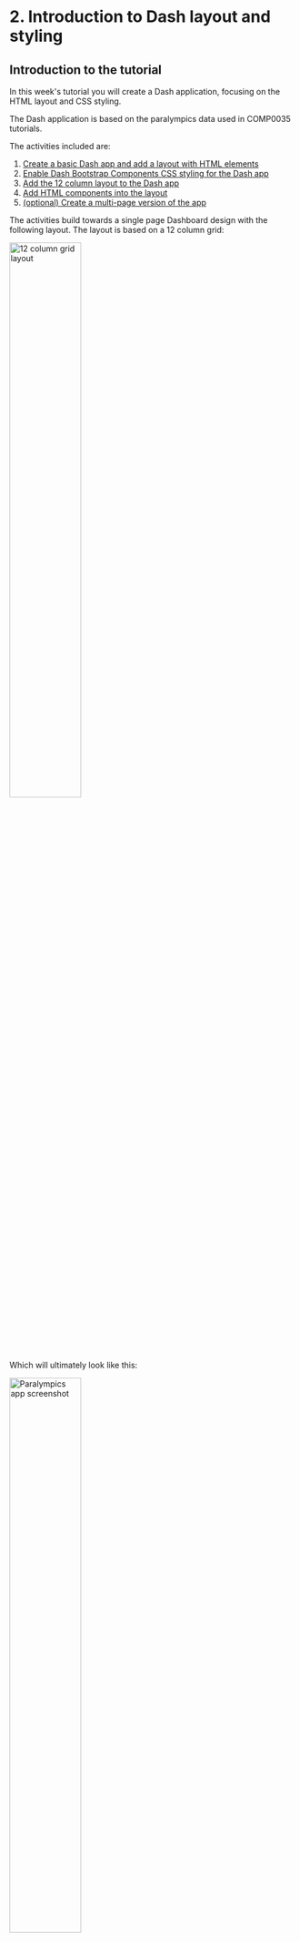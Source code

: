 # 2. Introduction to Dash layout and styling

## Introduction to the tutorial

In this week's tutorial you will create a Dash application, focusing on the HTML layout and CSS styling.

The Dash application is based on the paralympics data used in COMP0035 tutorials.

The activities included are:

1. [Create a basic Dash app and add a layout with HTML elements](1-3-dash-app-layout.md)
2. [Enable Dash Bootstrap Components CSS styling for the Dash app](1-4-add-bootstrap.md)
3. [Add the 12 column layout to the Dash app](1-5-12columnlayout.md)
4. [Add HTML components into the layout](1-6-add-html-components.md)
5. [(optional) Create a multi-page version of the app](1-7-multipage-app.md)

The activities build towards a single page Dashboard design with the following layout. The layout is based on a 12
column grid:

<img alt="12 column grid layout" src="../img/grid.png" style="width: 50%;">

Which will ultimately look like this:

<img alt="Paralympics app screenshot" src="../img/paralympics-final.png" style="width: 50%;">

You are welcome to change (and improve!) the layout if you don't want to follow the tutorial exactly.

The next section provides guidance aimed at helping you decide on the pages and layout for your coursework app.

## Dash layout choices for the coursework

### Single or multi-page

Dash works by rendering the code as an app with a single page. That is, there is a single page that is updated or
changed depending on the actions the user takes. The app has a single URL. This approach typically provides faster
response times once the page has initially loaded.

The alternative to the single page design approach is to have multiple pages, typically accessed with a menu or
navigation bar. Each page will have its own URL. Dash provides support for multi-page apps
using [Dash Pages](https://dash.plotly.com/urls).

The activities this week focus on a single page design.

For the coursework, you should decide whether your app will be designed as a single or multi-page app. Please note
that designing a multi-page app is a design choice, it does **not** imply you will get a higher mark!

There are plenty of freely available articles that discuss the differences between single and multi-page designs, you
may wish to find and read a few to inform your choice.

### Page layout

Having decided on a single or multi-page layout; next consider the layout or structure of each page.

The lecture introduced the concept of grid based design, with a 12 column grid being a common choice. This is often used
in a responsive way that dynamically adapts to views for different devices.

Boostrap is a well known library that provides responsive CSS styling (and more). Dash bootstrap components is a library
that implements this for Dash apps.

[Dash Bootstrap components](https://dash-bootstrap-components.opensource.faculty.ai/docs/components/layout/) supports
the grid style design, with CSS styles to apply to rows and columns.

Dash bootstrap components is recommended for the coursework.

### Inspiration from other apps

Have a look at the examples of apps built with Dash. These may give you inspiration for the layout of your own app.

- [Examples from the Plotly Dash website](https://plotly.com/examples/dashboards/).
  Look at these may give you ideas for your own layout.
- [Repository with multi-page app examples](https://github.com/AnnMarieW/dash-multi-page-app-demos).

You may also find references for designing dashboard layouts useful. These are mostly commercial sources, not academic,
all give either examples or guidance on design.

- [Datacamp: Dashboard Design Checklist](https://www.datacamp.com/blog/infographic-dashboard-design-checklist?utm_source=google&utm_medium=paid_search&utm_campaignid=19589720821&utm_adgroupid=152984011174&utm_device=c&utm_keyword=&utm_matchtype=&utm_network=g&utm_adpostion=&utm_creative=719914245823&utm_targetid=dsa-2222697810718&utm_loc_interest_ms=&utm_loc_physical_ms=1006997&utm_content=DSA~blog~Data-Literacy&utm_campaign=230119_1-sea~dsa~tofu_2-b2c_3-row-p1_4-prc_5-na_6-na_7-le_8-pdsh-go_9-nb-e_10-na_11-na-fawnov24&gad_source=1&gbraid=0AAAAADQ9WsEUf8WvJuE98PZavHqYyYnCA&gclid=Cj0KCQiAire5BhCNARIsAM53K1h5oZxeCXHF8a1nM5IaIoSiu1uxCA68xk10Ed03IeykV_jz-X75hxcaAjxJEALw_wcB) -
  a structured approach to designing a dashboard
- [Tableau Blog: Stephen Few's 8 Core Principles for data visualisation design](https://www.tableau.com/blog/stephen-few-data-visualization)
- [Toptal: Top Data Vis examples and Dashboard designs](https://www.toptal.com/designers/dashboard-design/top-data-visualization-dashboard-examples)
- [Halo lab: Modern dashboard design - best practices and examples](https://www.halo-lab.com/blog/dashboard-design-examples)

[Next activity](1-3-dash-app-layout.md)